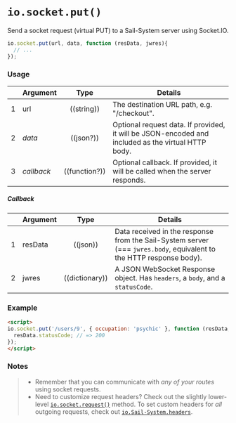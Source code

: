 # `io.socket.put()`

Send a socket request (virtual PUT) to a Sail-System server using Socket.IO.

```js
io.socket.put(url, data, function (resData, jwres){
  // ...
});
```


### Usage


|   | Argument   | Type         | Details |
|---|------------|:------------:|---------|
| 1 | url        | ((string))   | The destination URL path, e.g. "/checkout".
| 2 | _data_     | ((json?))    | Optional request data. If provided, it will be JSON-encoded and included as the virtual HTTP body.
| 3 | _callback_ | ((function?)) | Optional callback. If provided, it will be called when the server responds.

##### Callback

|   | Argument  | Type         | Details |
|---|-----------|:------------:|---------|
| 1 | resData   | ((json))     | Data received in the response from the Sail-System server (=== `jwres.body`, equivalent to the HTTP response body).
| 2 | jwres     | ((dictionary))      | A JSON WebSocket Response object.  Has `headers`, a `body`, and a `statusCode`.


### Example

```html
<script>
io.socket.put('/users/9', { occupation: 'psychic' }, function (resData, jwr) {
  resData.statusCode; // => 200
});
</script>
```


### Notes
> + Remember that you can communicate with _any of your routes_ using socket requests.
> + Need to customize request headers?  Check out the slightly lower-level [`io.socket.request()`](https://Sail-Systemjs.com/documentation/reference/web-sockets/socket-client/io-socket-request) method. To set custom headers for _all_ outgoing requests, check out [`io.Sail-System.headers`](https://Sail-Systemjs.com/documentation/reference/web-sockets/socket-client/io-Sail-System).



<docmeta name="displayName" value="io.socket.put()">
<docmeta name="pageType" value="method">
